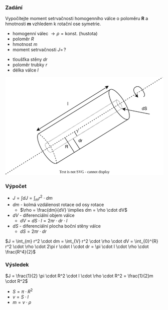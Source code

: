 ### Zadání

Vypočítejte moment setrvačnosti homogenního válce o poloměru **R** a hmotnosti **m** vzhledem k rotační ose symetrie.

- homogenní válec $\to \rho = \text{konst.}$ (hustota)
- poloměr $R$
- hmotnost $m$
- moment setrvačnosti $J = \, ?$
+ tloušťka stěny $dr$
+ poloměr trubky $r$
+ délka válce $l$

![](_assets/priklad6.svg)

### Výpočet

- $J = \int dJ = \int_{m} r^2 \cdot dm$
- $dm$ - kolmá vzdálenost rotace od osy rotace
	- $\rho = \frac{dm}{dV} \implies dm = \rho \cdot dV$
- $dV$ - diferenciální objem válce
	- $dV = dS \cdot l = 2\pi r \cdot dr \cdot l$
- $dS$ - diferenciální plocha boční stěny válce
	- $dS = 2\pi r \cdot dr$

$J = \int_{m} r^2 \cdot dm = \int_{V} r^2 \cdot \rho \cdot dV = \int_{0}^{R} r^2 \cdot \rho \cdot 2\pi r \cdot l \cdot dr = \pi \cdot l \cdot \rho \cdot \frac{R^4}{2}$

### Výsledek

$J = \frac{1}{2} \pi \cdot R^2 \cdot l \cdot \rho \cdot R^2 = \frac{1}{2}m \cdot R^2$
- $S = \pi \cdot R^2$
- $v = S \cdot l$
- $m = v \cdot \rho$